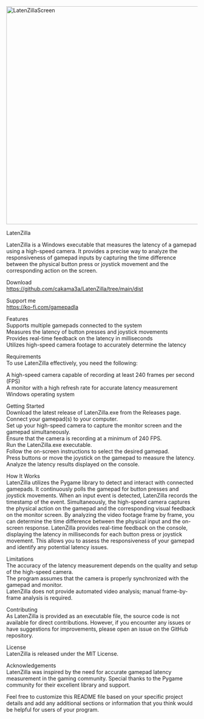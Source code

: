 <img width="573" alt="LatenZillaScreen" src="https://github.com/cakama3a/LatenZilla/assets/15096106/4dde0613-11df-4295-86b5-05ce8de4bb08">  
  
LatenZilla  

LatenZilla is a Windows executable that measures the latency of a gamepad using a high-speed camera. It provides a precise way to analyze the responsiveness of gamepad inputs by capturing the time difference between the physical button press or joystick movement and the corresponding action on the screen.

Download  
https://github.com/cakama3a/LatenZilla/tree/main/dist

Support me  
https://ko-fi.com/gamepadla

Features  
Supports multiple gamepads connected to the system  
Measures the latency of button presses and joystick movements  
Provides real-time feedback on the latency in milliseconds  
Utilizes high-speed camera footage to accurately determine the latency  

Requirements  
To use LatenZilla effectively, you need the following:  

A high-speed camera capable of recording at least 240 frames per second (FPS)  
A monitor with a high refresh rate for accurate latency measurement  
Windows operating system  

Getting Started  
Download the latest release of LatenZilla.exe from the Releases page.  
Connect your gamepad(s) to your computer.  
Set up your high-speed camera to capture the monitor screen and the gamepad simultaneously.  
Ensure that the camera is recording at a minimum of 240 FPS.  
Run the LatenZilla.exe executable.  
Follow the on-screen instructions to select the desired gamepad.  
Press buttons or move the joystick on the gamepad to measure the latency.  
Analyze the latency results displayed on the console.  

How It Works  
LatenZilla utilizes the Pygame library to detect and interact with connected gamepads. It continuously polls the gamepad for button presses and joystick movements. When an input event is detected, LatenZilla records the timestamp of the event.
Simultaneously, the high-speed camera captures the physical action on the gamepad and the corresponding visual feedback on the monitor screen. By analyzing the video footage frame by frame, you can determine the time difference between the physical input and the on-screen response.
LatenZilla provides real-time feedback on the console, displaying the latency in milliseconds for each button press or joystick movement. This allows you to assess the responsiveness of your gamepad and identify any potential latency issues.

Limitations  
The accuracy of the latency measurement depends on the quality and setup of the high-speed camera.  
The program assumes that the camera is properly synchronized with the gamepad and monitor.  
LatenZilla does not provide automated video analysis; manual frame-by-frame analysis is required.  

Contributing  
As LatenZilla is provided as an executable file, the source code is not available for direct contributions. However, if you encounter any issues or have suggestions for improvements, please open an issue on the GitHub repository.

License  
LatenZilla is released under the MIT License.

Acknowledgements  
LatenZilla was inspired by the need for accurate gamepad latency measurement in the gaming community. Special thanks to the Pygame community for their excellent library and support.

Feel free to customize this README file based on your specific project details and add any additional sections or information that you think would be helpful for users of your program.
